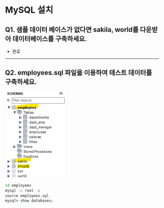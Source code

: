 # MySQL 설치
## Q1. 샘플 데이터 베이스가 없다면 sakila, world를 다운받아 데이터베이스를 구축하세요.
- 완료
---

## Q2. employees.sql 파일을 이용하여 테스트 데이터를 구축하세요.
![image](./01_mysql_basic_answer.png)

```cmd
cd employees
mysql -u root -p
source employees.sql
mysql> show databases;
```
